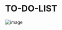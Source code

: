 # TO-DO-LIST

![image](https://user-images.githubusercontent.com/109246384/190875491-3b113ba1-82f0-49db-9b82-c2830c54b9fd.png)
